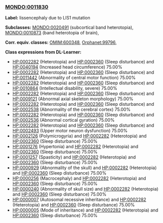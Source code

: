 
### [MONDO:0011830](http://purl.obolibrary.org/obo/MONDO_0011830)
**Label:** lissencephaly due to LIS1 mutation

**Subclasses:** [MONDO:0020491](http://purl.obolibrary.org/obo/MONDO_0020491) (subcortical band heterotopia), [MONDO:0010873](http://purl.obolibrary.org/obo/MONDO_0010873) (band heterotopia of brain), 

**Corr. equiv. classes:** [OMIM:600348](http://purl.obolibrary.org/obo/OMIM_600348), [Orphanet:99796](http://www.orpha.net/ORDO/Orphanet_99796), 

**Class expressions from DL-Learner:**

- [HP:0002282](http://purl.obolibrary.org/obo/HP_0002282) (Heterotopia) and [HP:0002360](http://purl.obolibrary.org/obo/HP_0002360) (Sleep disturbance) and [HP:0040194](http://purl.obolibrary.org/obo/HP_0040194) (Increased head circumference) 75.00%
- [HP:0002282](http://purl.obolibrary.org/obo/HP_0002282) (Heterotopia) and [HP:0002360](http://purl.obolibrary.org/obo/HP_0002360) (Sleep disturbance) and [HP:0011442](http://purl.obolibrary.org/obo/HP_0011442) (Abnormality of central motor function) 75.00%
- [HP:0002282](http://purl.obolibrary.org/obo/HP_0002282) (Heterotopia) and [HP:0002360](http://purl.obolibrary.org/obo/HP_0002360) (Sleep disturbance) and [HP:0010864](http://purl.obolibrary.org/obo/HP_0010864) (Intellectual disability, severe) 75.00%
- [HP:0002282](http://purl.obolibrary.org/obo/HP_0002282) (Heterotopia) and [HP:0002360](http://purl.obolibrary.org/obo/HP_0002360) (Sleep disturbance) and [HP:0009121](http://purl.obolibrary.org/obo/HP_0009121) (Abnormal axial skeleton morphology) 75.00%
- [HP:0002282](http://purl.obolibrary.org/obo/HP_0002282) (Heterotopia) and [HP:0002360](http://purl.obolibrary.org/obo/HP_0002360) (Sleep disturbance) and [HP:0002538](http://purl.obolibrary.org/obo/HP_0002538) (Abnormality of the cerebral cortex) 75.00%
- [HP:0002282](http://purl.obolibrary.org/obo/HP_0002282) (Heterotopia) and [HP:0002360](http://purl.obolibrary.org/obo/HP_0002360) (Sleep disturbance) and [HP:0002536](http://purl.obolibrary.org/obo/HP_0002536) (Abnormal cortical gyration) 75.00%
- [HP:0002282](http://purl.obolibrary.org/obo/HP_0002282) (Heterotopia) and [HP:0002360](http://purl.obolibrary.org/obo/HP_0002360) (Sleep disturbance) and [HP:0002493](http://purl.obolibrary.org/obo/HP_0002493) (Upper motor neuron dysfunction) 75.00%
- [HP:0002126](http://purl.obolibrary.org/obo/HP_0002126) (Polymicrogyria) and [HP:0002282](http://purl.obolibrary.org/obo/HP_0002282) (Heterotopia) and [HP:0002360](http://purl.obolibrary.org/obo/HP_0002360) (Sleep disturbance) 75.00%
- [HP:0001276](http://purl.obolibrary.org/obo/HP_0001276) (Hypertonia) and [HP:0002282](http://purl.obolibrary.org/obo/HP_0002282) (Heterotopia) and [HP:0002360](http://purl.obolibrary.org/obo/HP_0002360) (Sleep disturbance) 75.00%
- [HP:0001257](http://purl.obolibrary.org/obo/HP_0001257) (Spasticity) and [HP:0002282](http://purl.obolibrary.org/obo/HP_0002282) (Heterotopia) and [HP:0002360](http://purl.obolibrary.org/obo/HP_0002360) (Sleep disturbance) 75.00%
- [HP:0000929](http://purl.obolibrary.org/obo/HP_0000929) (Abnormality of the skull) and [HP:0002282](http://purl.obolibrary.org/obo/HP_0002282) (Heterotopia) and [HP:0002360](http://purl.obolibrary.org/obo/HP_0002360) (Sleep disturbance) 75.00%
- [HP:0000256](http://purl.obolibrary.org/obo/HP_0000256) (Macrocephaly) and [HP:0002282](http://purl.obolibrary.org/obo/HP_0002282) (Heterotopia) and [HP:0002360](http://purl.obolibrary.org/obo/HP_0002360) (Sleep disturbance) 75.00%
- [HP:0000240](http://purl.obolibrary.org/obo/HP_0000240) (Abnormality of skull size) and [HP:0002282](http://purl.obolibrary.org/obo/HP_0002282) (Heterotopia) and [HP:0002360](http://purl.obolibrary.org/obo/HP_0002360) (Sleep disturbance) 75.00%
- [HP:0000007](http://purl.obolibrary.org/obo/HP_0000007) (Autosomal recessive inheritance) and [HP:0002282](http://purl.obolibrary.org/obo/HP_0002282) (Heterotopia) and [HP:0002360](http://purl.obolibrary.org/obo/HP_0002360) (Sleep disturbance) 75.00%
- [HP:0000005](http://purl.obolibrary.org/obo/HP_0000005) (Mode of inheritance) and [HP:0002282](http://purl.obolibrary.org/obo/HP_0002282) (Heterotopia) and [HP:0002360](http://purl.obolibrary.org/obo/HP_0002360) (Sleep disturbance) 75.00%


